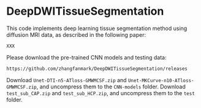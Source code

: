 # DeepDWITissueSegmentation

This code implements deep learning tissue segmentation method using diffusion MRI data, as described in the following paper:

    XXX

Please download the pre-trained CNN models and testing data: 

    https://github.com/zhangfanmark/DeepDWITissueSegmentation/releases

Download `Unet-DTI-n5-ATloss-GMWMCSF.zip` and `Unet-MKCurve-n10-ATloss-GMWMCSF.zip`, and uncompress them to the `CNN-models` folder.
Download `test_sub_CAP.zip` and `test_sub_HCP.zip`, and uncompress them to the `test` folder.
